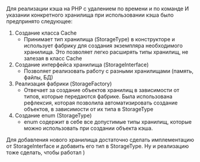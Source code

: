 Для реализации кэша на PHP с удалением по времени и по команде И указании конкретного хранилища при использовании кэша было предпринято следующее:
1. Создание класса Cache
   + Принимает тип хранилища (StorageType) в конструкторе и использует фабрику для создания экземпляра необходимого хранилища. Это позволяет легко расширять типы хранилищ, не залезая в класс Cache
2. Создание интерфейса хранилища (StorageInterface)
   + Позволяет реализовать работу с разными хранилищами (память, файлы, БД)
3. Реализация фабрики (StorageFactory)
   + Отвечает за создание объектов хранилищ в зависимости от типов, которые передаются фабрике. Была использована рефлексия, которая позволила автоматизировать создание объектов, в зависимости от их типа в StorageType
4. Создание enum (StorageType)
   + enum содержит в себе все допустимые типы хранилищ, которые можно использовать при создании объекта кэша.

Для добавления нового хранилища достаточно сделать имплементацию от StorageInterface и добавить его тип в StorageType.
Ну и реализацию тоже сделать, чтобы работал )